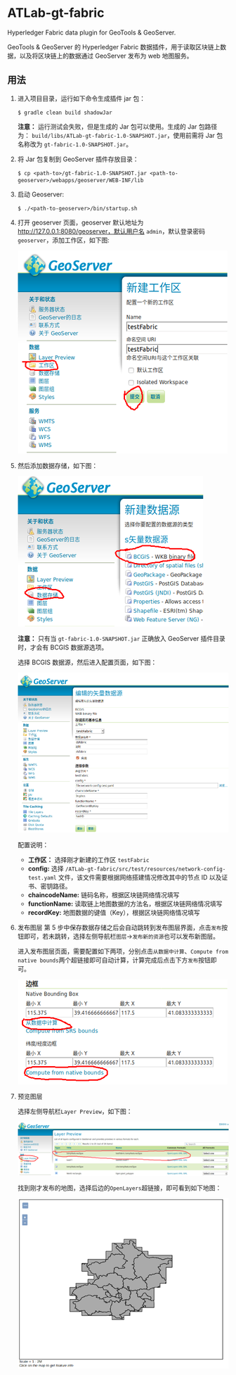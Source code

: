 # ATLab-gt-fabric

Hyperledger Fabric data plugin for GeoTools & GeoServer.

GeoTools & GeoServer 的 Hyperledger Fabric 数据插件，用于读取区块链上数据，以及将区块链上的数据通过 GeoServer 发布为 web 地图服务。

## 用法

1. 进入项目目录，运行如下命令生成插件 jar 包：

    ```
    $ gradle clean build shadowJar
    ```

    **注意：** 运行测试会失败，但是生成的 Jar 包可以使用。生成的 Jar 包路径为： `build/libs/ATLab-gt-fabric-1.0-SNAPSHOT.jar`，使用前需将 Jar 包名称改为 `gt-fabric-1.0-SNAPSHOT.jar`。

2. 将 Jar 包复制到 GeoServer 插件存放目录：
    ```
    $ cp <path-to>/gt-fabric-1.0-SNAPSHOT.jar <path-to-geoserver>/webapps/geoserver/WEB-INF/lib
    ```

3. 启动 Geoserver:
    ```
    $ ./<path-to-geoserver>/bin/startup.sh
    ```

4. 打开 geoserver 页面，geoserver 默认地址为 http://127.0.0.1:8080/geoserver，默认用户名 `admin`，默认登录密码 `geoserver`，添加工作区，如下图:

    ![img](docs/images/create-workspace.png)

5. 然后添加数据存储，如下图：
    
    ![img](docs/images/new-datastore.png)
    
    **注意：** 只有当 `gt-fabric-1.0-SNAPSHOT.jar` 正确放入 GeoServer 插件目录时，才会有 BCGIS 数据源选项。
    
    选择 BCGIS 数据源，然后进入配置页面，如下图：
    
    ![img](docs/images/bcgis-datastore.png)
    
    配置说明：
    - **工作区：** 选择刚才新建的工作区 `testFabric`
    - **config:** 选择 `/ATLab-gt-fabric/src/test/resources/network-config-test.yaml` 文件，该文件需要根据网络搭建情况修改其中的节点 ID 以及证书、密钥路径。
    - **chaincodeName:** 链码名称，根据区块链网络情况填写
    - **functionName:** 读取链上地图数据的方法名，根据区块链网络情况填写
    - **recordKey:** 地图数据的键值（Key），根据区块链网络情况填写

6. 发布图层
    第 5 步中保存数据存储之后会自动跳转到发布图层界面，点击`发布`按钮即可，若未跳转，选择左侧导航栏`图层`->`发布新的资源`也可以发布新图层。
    
    进入发布图层页面，需要配置如下两项，分别点击`从数据中计算`、`Compute from native bounds`两个超链接即可自动计算，计算完成后点击下方`发布`按钮即可。
        
    ![img](docs/images/publish-layer.png)
    
7. 预览图层

    选择左侧导航栏`Layer Preview`，如下图：

    ![img](docs/images/review-layer.png)
    
    找到刚才发布的地图，选择后边的`OpenLayers`超链接，即可看到如下地图：
    
    ![img](docs/images/show-layer.png)






